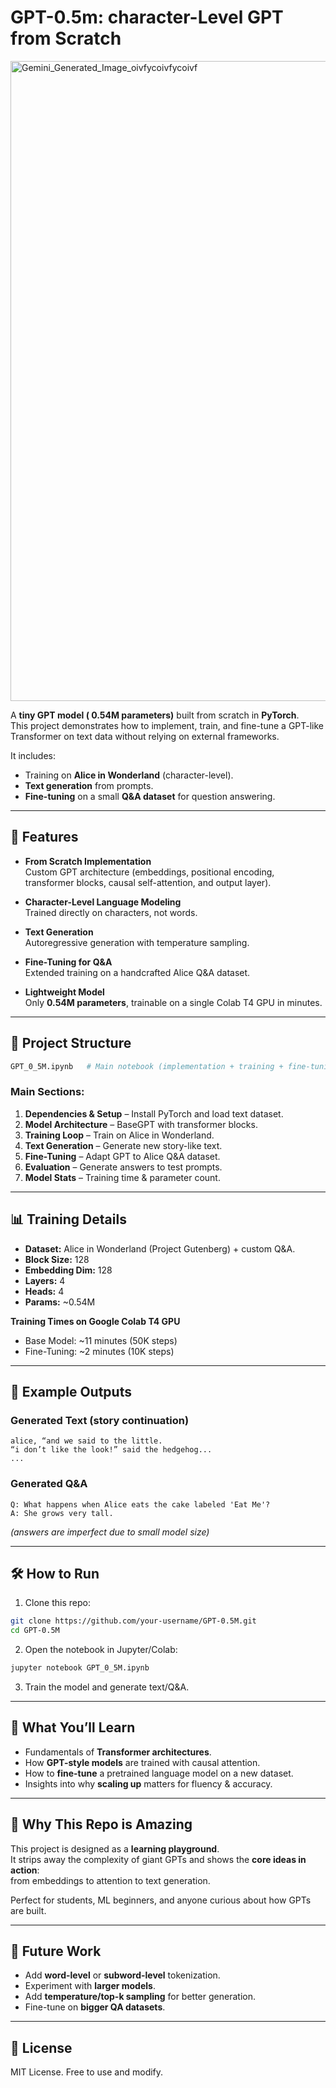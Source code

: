 # GPT-0.5m: character-Level GPT from Scratch





<img width="1024" height="1024" alt="Gemini_Generated_Image_oivfycoivfycoivf" src="https://github.com/user-attachments/assets/e6f4cc28-a15d-426b-8de0-ebb103474ddc" />


A **tiny GPT model ( 0.54M parameters)** built from scratch in **PyTorch**.  
This project demonstrates how to implement, train, and fine-tune a GPT-like Transformer on text data without relying on external frameworks.  

It includes:
- Training on **Alice in Wonderland** (character-level).
- **Text generation** from prompts.
- **Fine-tuning** on a small **Q&A dataset** for question answering.

---

## 🚀 Features

- **From Scratch Implementation**  
  Custom GPT architecture (embeddings, positional encoding, transformer blocks, causal self-attention, and output layer).

- **Character-Level Language Modeling**  
  Trained directly on characters, not words.

- **Text Generation**  
  Autoregressive generation with temperature sampling.

- **Fine-Tuning for Q&A**  
  Extended training on a handcrafted Alice Q&A dataset.

- **Lightweight Model**  
  Only **0.54M parameters**, trainable on a single Colab T4 GPU in minutes.

---

## 📂 Project Structure

```bash
GPT_0_5M.ipynb   # Main notebook (implementation + training + fine-tuning)
```

### Main Sections:
1. **Dependencies & Setup** – Install PyTorch and load text dataset.  
2. **Model Architecture** – BaseGPT with transformer blocks.  
3. **Training Loop** – Train on Alice in Wonderland.  
4. **Text Generation** – Generate new story-like text.  
5. **Fine-Tuning** – Adapt GPT to Alice Q&A dataset.  
6. **Evaluation** – Generate answers to test prompts.  
7. **Model Stats** – Training time & parameter count.  

---

## 📊 Training Details

- **Dataset:** Alice in Wonderland (Project Gutenberg) + custom Q&A.  
- **Block Size:** 128  
- **Embedding Dim:** 128  
- **Layers:** 4  
- **Heads:** 4  
- **Params:** ~0.54M  

**Training Times on Google Colab T4 GPU**  
- Base Model: ~11 minutes (50K steps)  
- Fine-Tuning: ~2 minutes (10K steps)  

---

## 📝 Example Outputs

### Generated Text (story continuation)
```
alice, “and we said to the little.
“i don’t like the look!” said the hedgehog...
...
```

### Generated Q&A
```
Q: What happens when Alice eats the cake labeled 'Eat Me'?
A: She grows very tall.
```

*(answers are imperfect due to small model size)*

---

## 🛠️ How to Run

1. Clone this repo:
```bash
git clone https://github.com/your-username/GPT-0.5M.git
cd GPT-0.5M
```

2. Open the notebook in Jupyter/Colab:
```bash
jupyter notebook GPT_0_5M.ipynb
```

3. Train the model and generate text/Q&A.

---

## 📖 What You’ll Learn

- Fundamentals of **Transformer architectures**.  
- How **GPT-style models** are trained with causal attention.  
- How to **fine-tune** a pretrained language model on a new dataset.  
- Insights into why **scaling up** matters for fluency & accuracy.  

---

## 🌟 Why This Repo is Amazing

This project is designed as a **learning playground**.  
It strips away the complexity of giant GPTs and shows the **core ideas in action**:  
from embeddings to attention to text generation.  

Perfect for students, ML beginners, and anyone curious about how GPTs are built.  

---

## 📌 Future Work

- Add **word-level** or **subword-level** tokenization.  
- Experiment with **larger models**.  
- Add **temperature/top-k sampling** for better generation.  
- Fine-tune on **bigger QA datasets**.  

---

## 📜 License

MIT License. Free to use and modify.  
